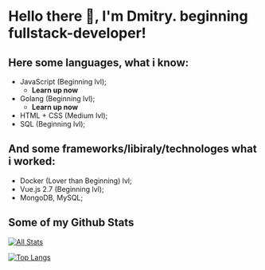 # Hello there 👋, I'm Dmitry. beginning fullstack-developer!

Here some languages, what i know:
-----
   - JavaScript (Beginning lvl);
     - **Learn up now**
   - Golang (Beginning lvl);
     - **Learn up now**
   - HTML + CSS (Medium lvl);
   - SQL (Beginning lvl);
  
And some frameworks/libiraly/technologes what i worked:
----
   - Docker (Lover than Beginning) lvl;
   - Vue.js 2.7 (Beginning lvl);
   - MongoDB, MySQL;


## Some of my Github Stats

[![All Stats](https://github-readme-stats-axpwmfcg3.vercel.app/api?username=Orynik&theme=tokyonight&show_icons=true&include_all_commits=true&count_private=true&hide=contribs)](https://github.com/pedes/github-readme-stats)

[![Top Langs](https://github-readme-stats-axpwmfcg3.vercel.app/api/top-langs/?username=Orynik&layout=compact&theme=tokyonight)](https://github.com/pedes/github-readme-stats)
